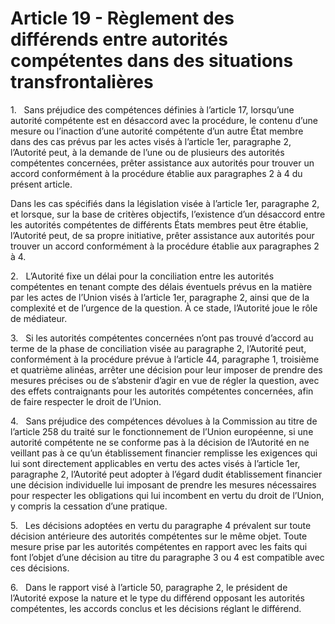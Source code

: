 # Article 19 - Règlement des différends entre autorités compétentes dans des situations transfrontalières


1.   Sans préjudice des compétences définies à l’article 17, lorsqu’une autorité compétente est en désaccord avec la procédure, le contenu d’une mesure ou l’inaction d’une autorité compétente d’un autre État membre dans des cas prévus par les actes visés à l’article 1er, paragraphe 2, l’Autorité peut, à la demande de l’une ou de plusieurs des autorités compétentes concernées, prêter assistance aux autorités pour trouver un accord conformément à la procédure établie aux paragraphes 2 à 4 du présent article.

Dans les cas spécifiés dans la législation visée à l’article 1er, paragraphe 2, et lorsque, sur la base de critères objectifs, l’existence d’un désaccord entre les autorités compétentes de différents États membres peut être établie, l’Autorité peut, de sa propre initiative, prêter assistance aux autorités pour trouver un accord conformément à la procédure établie aux paragraphes 2 à 4.

2.   L’Autorité fixe un délai pour la conciliation entre les autorités compétentes en tenant compte des délais éventuels prévus en la matière par les actes de l’Union visés à l’article 1er, paragraphe 2, ainsi que de la complexité et de l’urgence de la question. À ce stade, l’Autorité joue le rôle de médiateur.

3.   Si les autorités compétentes concernées n’ont pas trouvé d’accord au terme de la phase de conciliation visée au paragraphe 2, l’Autorité peut, conformément à la procédure prévue à l’article 44, paragraphe 1, troisième et quatrième alinéas, arrêter une décision pour leur imposer de prendre des mesures précises ou de s’abstenir d’agir en vue de régler la question, avec des effets contraignants pour les autorités compétentes concernées, afin de faire respecter le droit de l’Union.

4.   Sans préjudice des compétences dévolues à la Commission au titre de l’article 258 du traité sur le fonctionnement de l’Union européenne, si une autorité compétente ne se conforme pas à la décision de l’Autorité en ne veillant pas à ce qu’un établissement financier remplisse les exigences qui lui sont directement applicables en vertu des actes visés à l’article 1er, paragraphe 2, l’Autorité peut adopter à l’égard dudit établissement financier une décision individuelle lui imposant de prendre les mesures nécessaires pour respecter les obligations qui lui incombent en vertu du droit de l’Union, y compris la cessation d’une pratique.

5.   Les décisions adoptées en vertu du paragraphe 4 prévalent sur toute décision antérieure des autorités compétentes sur le même objet. Toute mesure prise par les autorités compétentes en rapport avec les faits qui font l’objet d’une décision au titre du paragraphe 3 ou 4 est compatible avec ces décisions.

6.   Dans le rapport visé à l’article 50, paragraphe 2, le président de l’Autorité expose la nature et le type du différend opposant les autorités compétentes, les accords conclus et les décisions réglant le différend.
